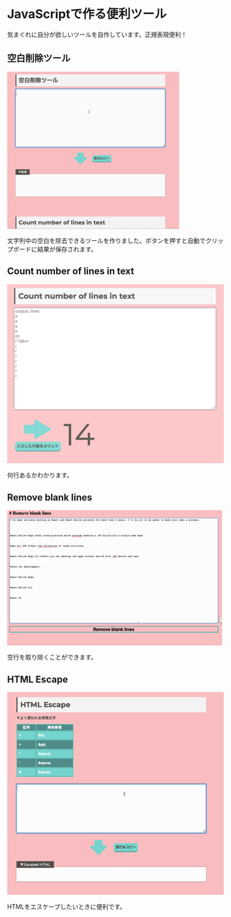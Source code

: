 # JavaScriptで作る便利ツール

気まぐれに自分が欲しいツールを自作しています。正規表現便利！

## 空白削除ツール

![空白削除ツール](./assets/remove_spaces.gif)

文字列中の空白を除去できるツールを作りました。ボタンを押すと自動でクリップボードに結果が保存されます。

## Count number of lines in text
![行計算ツール](./assets/count_lines.png)

何行あるかわかります。

## Remove blank lines
![Remove blank lines](./assets/remove_blank_lines.gif)

空行を取り除くことができます。

## HTML Escape
![HTML Escape](./assets/html_escape.gif)

HTMLをエスケープしたいときに便利です。


